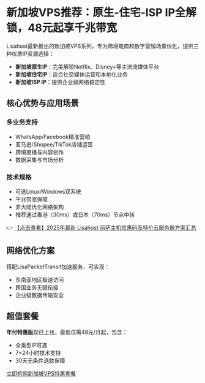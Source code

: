 # 新加坡VPS推荐：原生-住宅-ISP IP全解锁，48元起享千兆带宽

Lisahost最新推出的新加坡VPS系列，专为跨境电商和数字营销场景优化，提供三种优质IP资源选择：

- **新加坡原生IP**：完美解锁Netflix、Disney+等主流流媒体平台
- **新加坡住宅IP**：适合社交媒体运营和本地化业务
- **新加坡ISP IP**：提供企业级网络稳定性

## 核心优势与应用场景

### 多业务支持
- WhatsApp/Facebook精准营销
- 亚马逊/Shopee/TikTok店铺运营
- 跨境直播与内容创作
- 数据采集与市场分析

### 技术规格
- 可选Linux/Windows双系统
- 千兆带宽保障
- 非大陆优化网络架构
- 推荐通过香港（30ms）或日本（70ms）节点中转

👉 [【点击查看】2025年最新 Lisahost 丽萨主机优惠码及特价云服务器方案汇总](https://bit.ly/lisazhuji)

## 网络优化方案
搭配LisaPacketTransit加速服务，可实现：
- 东南亚地区极速访问
- 跨国业务无缝衔接
- 企业级数据传输安全

## 超值套餐
**年付特惠版**现已上线，最低仅需48元/月起，包含：
- 全类型IP可选
- 7×24小时技术支持
- 30天无条件退款保障

[立即抢购新加坡VPS特惠套餐](https://bit.ly/lisazhuji)